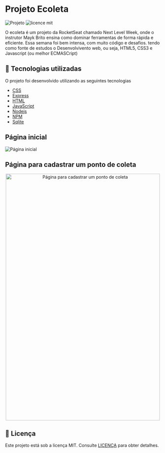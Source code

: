 # Projeto Ecoleta

![Projeto](https://img.shields.io/badge/Leosantosx-Ecoleta-blue)
![licence mit](https://img.shields.io/github/license/leosantosx/Ecoleta)

<p>O ecoleta é um projeto da RocketSeat chamado Next Level Week, onde o instrutor Mayk Brito ensina como dominar ferramentas de forma rápida e eficiente. Essa semana foi bem intensa, com muito código e desafios. tendo como fonte de estudos o Desenvolvivento web, ou seja, HTML5, CSS3 e Javascript (ou melhor ECMASCript)</p>

## 🚀 Tecnologias utilizadas

O projeto foi desenvolvido utilizando as seguintes tecnologias

- [CSS](https://developer.mozilla.org/pt-BR/docs/Web/CSS)
- [Express](https://expressjs.com/pt-br/)
- [HTML](https://developer.mozilla.org/pt-BR/docs/Web/HTML)
- [JavaScript](https://www.javascript.com/)
- [Nodejs](https://nodejs.org/en/)
- [NPM](https://www.npmjs.com/)
- [Sqlite](https://www.sqlite.org/index.html)
 
<h2>Página inicial</h2>
<img src="https://user-images.githubusercontent.com/48372094/83902128-381f4c00-a732-11ea-81e8-199d1a2bd694.jpg" alt="Página inicial">

<h2>Página para cadastrar um ponto de coleta</h2>
<p align="center">
<img width="500" height="800" src="https://user-images.githubusercontent.com/48372094/83902460-cbf11800-a732-11ea-8528-1372f0c9bf48.jpg" alt="Página para cadastrar um ponto de coleta">
</p>


## 📝 Licença

Este projeto está sob a licença MIT. Consulte [LICENÇA](https://github.com/HeitorAugustoLN/Ecoleta/blob/master/LICENSE) para obter detalhes.

